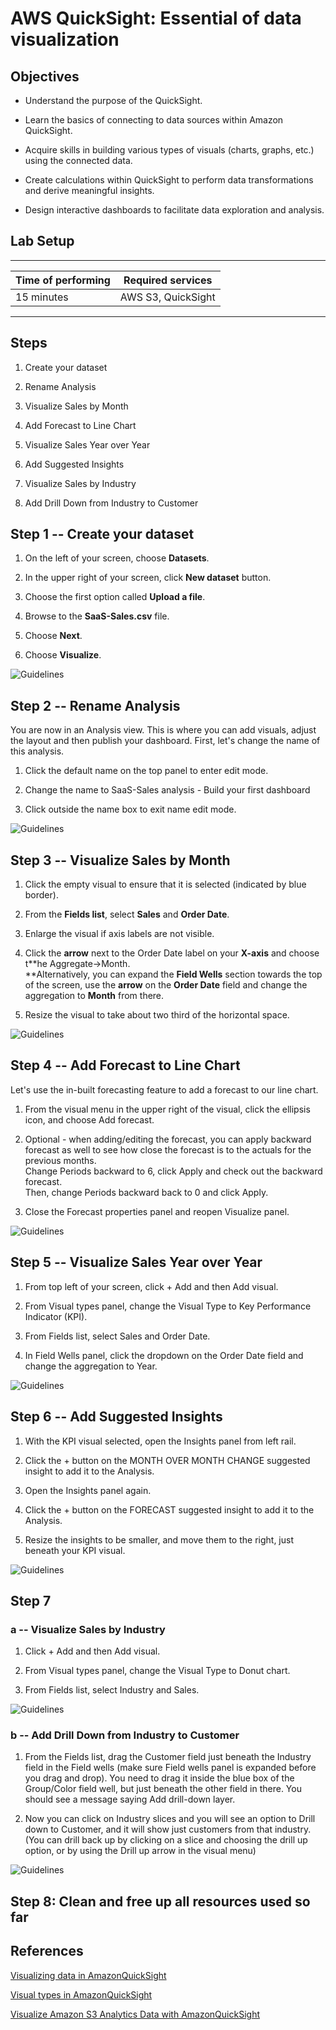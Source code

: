 # AWS QuickSight: Essential of data visualization

## Objectives

-   Understand the purpose of the QuickSight.

-   Learn the basics of connecting to data sources within Amazon QuickSight.

-   Acquire skills in building various types of visuals (charts, graphs, etc.) using the connected data.

-   Create calculations within QuickSight to perform data transformations and derive meaningful insights.

-   Design interactive dashboards to facilitate data exploration and analysis.

## Lab Setup

<center>
  
  ----------------------------------------
  | Time of performing | Required services  |
  |--------------------|--------------------|
  | 15 minutes         | AWS S3, QuickSight|
  ----------------------------------------

</center>

## Steps

1.  Create your dataset

2.  Rename Analysis

3.  Visualize Sales by Month

4.  Add Forecast to Line Chart

5.  Visualize Sales Year over Year

6.  Add Suggested Insights

7.  Visualize Sales by Industry

8.  Add Drill Down from Industry to Customer

## Step 1 -- Create your dataset

1.  On the left of your screen, choose **Datasets**.

2.  In the upper right of your screen, click **New dataset** button.

3.  Choose the first option called **Upload a file**.

4.  Browse to the **SaaS-Sales.csv** file.

5.  Choose **Next**.

6.  Choose **Visualize**.

![Guidelines](https://static.us-east-1.prod.workshops.aws/public/8215b450-c9d4-46ed-9185-f4975a8ad884/static/Author%20Workshop/1.Build%20Your%20First%20Dashboard/Exercises/NL-1-FileUpload.gif)

## Step 2 -- Rename Analysis

You are now in an Analysis view. This is where you can add visuals,
adjust the layout and then publish your dashboard. First, let\'s change
the name of this analysis.

1.  Click the default name on the top panel to enter edit mode.

2.  Change the name to SaaS-Sales analysis - Build your first dashboard

3.  Click outside the name box to exit name edit mode.

![Guidelines](https://static.us-east-1.prod.workshops.aws/public/8215b450-c9d4-46ed-9185-f4975a8ad884/static/Author%20Workshop/1.Build%20Your%20First%20Dashboard/Exercises/NL-2-RenameAnalysis.gif)

## Step 3 -- Visualize Sales by Month

1.  Click the empty visual to ensure that it is selected (indicated by blue border).

2.  From the **Fields list**, select **Sales** and **Order Date**.

3.  Enlarge the visual if axis labels are not visible.

4.  Click the **arrow** next to the Order Date label on your **X-axis**
and choose t**he Aggregate-\>Month.\
**Alternatively, you can expand the **Field Wells** section
towards the top of the screen, use the **arrow** on the **Order
Date** field and change the aggregation to **Month** from there.

5.  Resize the visual to take about two third of the horizontal space.

![Guidelines](https://static.us-east-1.prod.workshops.aws/public/8215b450-c9d4-46ed-9185-f4975a8ad884/static/Author%20Workshop/1.Build%20Your%20First%20Dashboard/Exercises/NL-3-Line.gif)

## Step 4 -- Add Forecast to Line Chart

Let\'s use the in-built forecasting feature to add a forecast to our line chart.

1.  From the visual menu in the upper right of the visual, click the
ellipsis icon, and choose Add forecast.

2.  Optional - when adding/editing the forecast, you can apply backward
forecast as well to see how close the forecast is to the actuals
for the previous months.\
Change Periods backward to 6, click Apply and check out the
backward forecast.\
Then, change Periods backward back to 0 and click Apply.

3.  Close the Forecast properties panel and reopen Visualize panel.

![Guidelines](https://static.us-east-1.prod.workshops.aws/public/8215b450-c9d4-46ed-9185-f4975a8ad884/static/Author%20Workshop/1.Build%20Your%20First%20Dashboard/Exercises/NL-4-Forecast.gif)

## Step 5 -- Visualize Sales Year over Year

1.  From top left of your screen, click + Add and then Add visual.

2.  From Visual types panel, change the Visual Type to Key Performance
Indicator (KPI).

3.  From Fields list, select Sales and Order Date.

4.  In Field Wells panel, click the dropdown on the Order Date field and
change the aggregation to Year.

![Guidelines](https://static.us-east-1.prod.workshops.aws/public/8215b450-c9d4-46ed-9185-f4975a8ad884/static/Author%20Workshop/1.Build%20Your%20First%20Dashboard/Exercises/NL-5-KPI.gif)

## Step 6 -- Add Suggested Insights

1.  With the KPI visual selected, open the Insights panel from left
rail.

2.  Click the + button on the MONTH OVER MONTH CHANGE suggested insight
to add it to the Analysis.

3.  Open the Insights panel again.

4.  Click the + button on the FORECAST suggested insight to add it to
the Analysis.

5.  Resize the insights to be smaller, and move them to the right, just
beneath your KPI visual.

![Guidelines](https://static.us-east-1.prod.workshops.aws/public/8215b450-c9d4-46ed-9185-f4975a8ad884/static/Author%20Workshop/1.Build%20Your%20First%20Dashboard/Exercises/NL-6-Insights.gif)

## Step 7

### a -- Visualize Sales by Industry

1.  Click + Add and then Add visual.

2.  From Visual types panel, change the Visual Type to Donut chart.

3.  From Fields list, select Industry and Sales.

![Guidelines](https://static.us-east-1.prod.workshops.aws/public/8215b450-c9d4-46ed-9185-f4975a8ad884/static/Author%20Workshop/1.Build%20Your%20First%20Dashboard/Exercises/NL-7a-Donut.gif)

### b -- Add Drill Down from Industry to Customer

1.  From the Fields list, drag the Customer field just beneath the
Industry field in the Field wells (make sure Field wells panel is
expanded before you drag and drop). You need to drag it inside the
blue box of the Group/Color field well, but just beneath the other
field in there. You should see a message saying Add drill-down
layer.

2.  Now you can click on Industry slices and you will see an option to
Drill down to Customer, and it will show just customers from that
industry. (You can drill back up by clicking on a slice and
choosing the drill up option, or by using the Drill up arrow in
the visual menu)

![Guidelines](https://static.us-east-1.prod.workshops.aws/public/8215b450-c9d4-46ed-9185-f4975a8ad884/static/Author%20Workshop/1.Build%20Your%20First%20Dashboard/Exercises/NL-7b-DrillDown.gif)

## Step 8: Clean and free up all resources used so far

## References

[Visualizing data in AmazonQuickSight](https://docs.aws.amazon.com/quicksight/latest/user/working-with-visuals.html)

[Visual types in AmazonQuickSight](https://docs.aws.amazon.com/quicksight/latest/user/working-with-visual-types.html)

[Visualize Amazon S3 Analytics Data with AmazonQuickSight](https://aws.amazon.com/blogs/big-data/visualize-amazon-s3-analytics-data-with-amazon-quicksight/)
